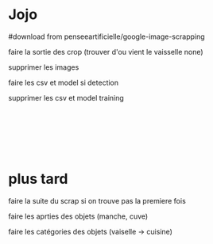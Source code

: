 # Jojo

#download from penseeartificielle/google-image-scrapping

faire la sortie des crop (trouver d'ou vient le vaisselle none)

supprimer les images

faire les csv et model si detection

supprimer les csv et model training


<br><br><br><br><br>

# plus tard

faire la suite du scrap si on trouve pas la premiere fois

faire les aprties des objets (manche, cuve)

faire les catégories des objets (vaiselle -> cuisine)




















